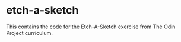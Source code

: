 # etch-a-sketch
This contains the code for the Etch-A-Sketch exercise from The Odin Project curriculum.
